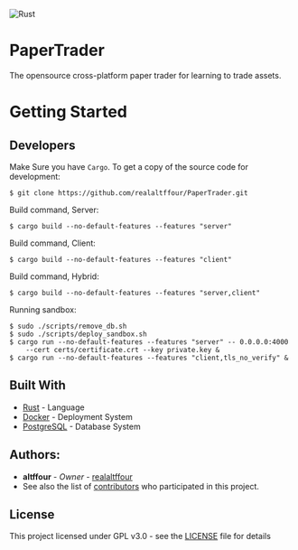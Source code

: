 ![Rust](https://github.com/realaltffour/PaperTrader/workflows/Rust/badge.svg)
# PaperTrader
The opensource cross-platform paper trader for learning to trade assets.
# Getting Started

## Developers
Make Sure you have `Cargo`. 
To get a copy of the source code for development:
```shell
$ git clone https://github.com/realaltffour/PaperTrader.git
```

Build command, Server:
```shell
$ cargo build --no-default-features --features "server"
```

Build command, Client:
```shell
$ cargo build --no-default-features --features "client"
```

Build command, Hybrid:
```shell
$ cargo build --no-default-features --features "server,client"
```

Running sandbox:
```shell
$ sudo ./scripts/remove_db.sh
$ sudo ./scripts/deploy_sandbox.sh
$ cargo run --no-default-features --features "server" -- 0.0.0.0:4000 
	--cert certs/certificate.crt --key private.key &
$ cargo run --no-default-features --features "client,tls_no_verify" &
```

## Built With

* [Rust](https://www.rust-lang.org/) - Language
* [Docker](https://www.docker.com/) - Deployment System
* [PostgreSQL](https://www.postgresql.org/) - Database System

## Authors:
* **altffour** - *Owner* - [realaltffour](https://github.com/realaltffour)
* See also the list of [contributors](https://github.com/realaltffour/PaperTrader/graphs/contributors) who participated in this project.

## License
This project licensed under GPL v3.0 - see the [LICENSE](LICENSE) file for details
